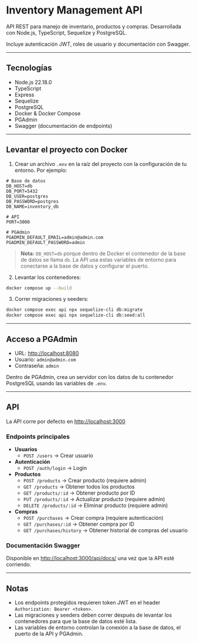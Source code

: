# Inventory Management API

API REST para manejo de inventario, productos y compras. Desarrollada con Node.js, TypeScript, Sequelize y PostgreSQL.  

Incluye autenticación JWT, roles de usuario y documentación con Swagger.

---

## Tecnologías

- Node.js 22.18.0
- TypeScript
- Express
- Sequelize
- PostgreSQL
- Docker & Docker Compose
- PGAdmin
- Swagger (documentación de endpoints)

---

## Levantar el proyecto con Docker

1. Crear un archivo `.env` en la raíz del proyecto con la configuración de tu entorno. Por ejemplo:

```env
# Base de datos
DB_HOST=db
DB_PORT=5432
DB_USER=postgres
DB_PASSWORD=postgres
DB_NAME=inventory_db

# API
PORT=3000

# PGAdmin
PGADMIN_DEFAULT_EMAIL=admin@admin.com
PGADMIN_DEFAULT_PASSWORD=admin
```

> **Nota:** `DB_HOST=db` porque dentro de Docker el contenedor de la base de datos se llama `db`. La API usa estas variables de entorno para conectarse a la base de datos y configurar el puerto.

2. Levantar los contenedores:

```bash
docker compose up --build
```

3. Correr migraciones y seeders:

```bash
docker compose exec api npx sequelize-cli db:migrate
docker compose exec api npx sequelize-cli db:seed:all
```

---

## Acceso a PGAdmin

- URL: [http://localhost:8080](http://localhost:8080)  
- Usuario: `admin@admin.com`  
- Contraseña: `admin`  

Dentro de PGAdmin, crea un servidor con los datos de tu contenedor PostgreSQL usando las variables de `.env`.

---

## API

La API corre por defecto en [http://localhost:3000](http://localhost:3000)  

### Endpoints principales

- **Usuarios**
  - `POST /users` → Crear usuario
- **Autenticación**
  - `POST /auth/login` → Login
- **Productos**
  - `POST /products` → Crear producto (requiere admin)
  - `GET /products` → Obtener todos los productos
  - `GET /products/:id` → Obtener producto por ID
  - `PUT /products/:id` → Actualizar producto (requiere admin)
  - `DELETE /products/:id` → Eliminar producto (requiere admin)
- **Compras**
  - `POST /purchases` → Crear compra (requiere autenticación)
  - `GET /purchases/:id` → Obtener compra por ID
  - `GET /purchases/history` → Obtener historial de compras del usuario

### Documentación Swagger

Disponible en [http://localhost:3000/api/docs/](http://localhost:3000/api/docs/) una vez que la API esté corriendo.  

---

## Notas

- Los endpoints protegidos requieren token JWT en el header `Authorization: Bearer <token>`.  
- Las migraciones y seeders deben correr después de levantar los contenedores para que la base de datos esté lista.  
- Las variables de entorno controlan la conexión a la base de datos, el puerto de la API y PGAdmin.
